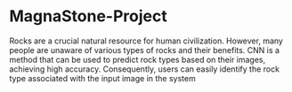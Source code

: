 # MagnaStone-Project
Rocks are a crucial natural resource for human civilization. However, many people are unaware of various types of rocks and their benefits. CNN is a method that can be used to predict rock types based on their images, achieving high accuracy. Consequently, users can easily identify the rock type associated with the input image in the system
